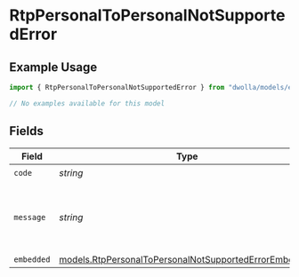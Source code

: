 # RtpPersonalToPersonalNotSupportedError

## Example Usage

```typescript
import { RtpPersonalToPersonalNotSupportedError } from "dwolla/models/errors";

// No examples available for this model
```

## Fields

| Field                                                                                                                   | Type                                                                                                                    | Required                                                                                                                | Description                                                                                                             | Example                                                                                                                 |
| ----------------------------------------------------------------------------------------------------------------------- | ----------------------------------------------------------------------------------------------------------------------- | ----------------------------------------------------------------------------------------------------------------------- | ----------------------------------------------------------------------------------------------------------------------- | ----------------------------------------------------------------------------------------------------------------------- |
| `code`                                                                                                                  | *string*                                                                                                                | :heavy_check_mark:                                                                                                      | N/A                                                                                                                     | ValidationError                                                                                                         |
| `message`                                                                                                               | *string*                                                                                                                | :heavy_check_mark:                                                                                                      | N/A                                                                                                                     | Validation error(s) present. See embedded errors list for more details.                                                 |
| `embedded`                                                                                                              | [models.RtpPersonalToPersonalNotSupportedErrorEmbedded](../../models/rtppersonaltopersonalnotsupportederrorembedded.md) | :heavy_minus_sign:                                                                                                      | N/A                                                                                                                     |                                                                                                                         |